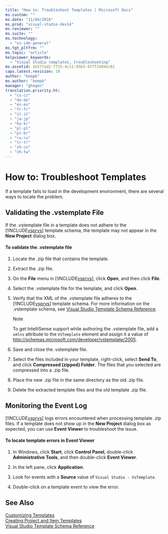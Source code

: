 ```yaml
---
title: "How to: Troubleshoot Templates | Microsoft Docs"
ms.custom: ""
ms.date: "11/04/2016"
ms.prod: "visual-studio-dev14"
ms.reviewer: ""
ms.suite: ""
ms.technology: 
  - "vs-ide-general"
ms.tgt_pltfrm: ""
ms.topic: "article"
helpviewer_keywords: 
  - "Visual Studio templates, troubleshooting"
ms.assetid: 3e577ad2-f725-4c11-93b3-477f2404ec81
caps.latest.revision: 10
author: "kempb"
ms.author: "kempb"
manager: "ghogen"
translation.priority.ht: 
  - "cs-cz"
  - "de-de"
  - "es-es"
  - "fr-fr"
  - "it-it"
  - "ja-jp"
  - "ko-kr"
  - "pl-pl"
  - "pt-br"
  - "ru-ru"
  - "tr-tr"
  - "zh-cn"
  - "zh-tw"
---
```

# How to: Troubleshoot Templates
If a template fails to load in the development environment, there are several ways to locate the problem.  
  
## Validating the .vstemplate File  
 If the .vstemplate file in a template does not adhere to the [!INCLUDE[vsprvs](../code-quality/includes/vsprvs_md.md)] template schema, the template may not appear in the **New Project** dialog box.  
  
#### To validate the .vstemplate file  
  
1.  Locate the .zip file that contains the template.  
  
2.  Extract the .zip file.  
  
3.  On the **File** menu in [!INCLUDE[vsprvs](../code-quality/includes/vsprvs_md.md)], click **Open**, and then click **File**.  
  
4.  Select the .vstemplate file for the template, and click **Open**.  
  
5.  Verify that the XML of the .vstemplate file adheres to the [!INCLUDE[vsprvs](../code-quality/includes/vsprvs_md.md)] template schema. For more information on the .vstemplate schema, see [Visual Studio Template Schema Reference](../extensibility/visual-studio-template-schema-reference.md).  
  
    > [!NOTE]
    >  To get IntelliSense support while authoring the .vstemplate file, add a `xmlns` attribute to the `VSTemplate` element and assign it a value of http://schemas.microsoft.com/developer/vstemplate/2005.  
  
6.  Save and close the .vstemplate file.  
  
7.  Select the files included in your template, right-click, select **Send To**, and click **Compressed (zipped) Folder**. The files that you selected are compressed into a .zip file.  
  
8.  Place the new .zip file in the same directory as the old .zip file.  
  
9. Delete the extracted template files and the old template .zip file.  
  
## Monitoring the Event Log  
 [!INCLUDE[vsprvs](../code-quality/includes/vsprvs_md.md)] logs errors encountered when processing template .zip files. If a template does not show up in the **New Project** dialog box as expected, you can use **Event Viewer** to troubleshoot the issue.  
  
#### To locate template errors in Event Viewer  
  
1.  In Windows, click **Start**, click **Control Panel**, double-click **Administrative Tools**, and then double-click **Event Viewer**.  
  
2.  In the left pane, click **Application**.  
  
3.  Look for events with a **Source** value of `Visual Studio - VsTemplate`.  
  
4.  Double-click on a template event to view the error.  
  
## See Also  
 [Customizing Templates](../ide/customizing-project-and-item-templates.md)   
 [Creating Project and Item Templates](../ide/creating-project-and-item-templates.md)   
 [Visual Studio Template Schema Reference](../extensibility/visual-studio-template-schema-reference.md)